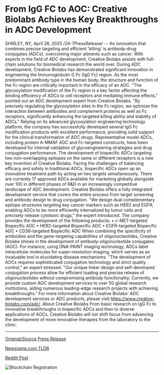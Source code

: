 # From IgG FC to AOC: Creative Biolabs Achieves Key Breakthroughs in ADC Development

SHIRLEY, NY, April 28, 2025 /24-7PressRelease/ -- An innovation that combines precise targeting and efficient 'killing' is antibody-drug conjugates (ADCs), overcoming major ailments such as cancer. With experts in the field of ADC development, Creative Biolabs assists with full-chain solutions for biomedical research the world over.  During ADC development, Creative Biolabs has demonstrated significant innovation in engineering the Immunoglobulin G Fc (IgG Fc) region. As the most predominant antibody type in the human body, the structure and function of the Fc region are critically important in the efficacy of an ADC. "The glycosylation modification of the Fc region is a key factor affecting the binding efficiency of ADCs to cell receptors and mediating immune effects," pointed out an ADC development expert from Creative Biolabs. "By precisely regulating the glycosylation sites in the Fc region, we optimize the interaction between antibodies and complement proteins as well as Fc receptors, significantly enhancing the targeted killing ability and stability of ADCs."   Relying on its advanced glycosylation engineering technology platform, the company has successfully developed several IgG Fc modification products with excellent performance, providing solid support for the clinical transformation of ADC drugs. Representative model ADCs, including protein A-MMAF ADC and Fc-targeted constructs, have been developed for internal validation of glycoengineering strategies and drug conjugation performance.  The development of bispecific ADCs targeting two non-overlapping epitopes on the same or different receptors is a new key invention of Creative Biolabs. Facing the challenges of balancing efficacy and safety in traditional ADCs, bispecific ADCs open up an innovative treatment path by acting on two targets simultaneously. There are currently 17 approved ADCs available for marketing globally alongside over 100 in different phases of R&D in an increasingly competitive landscape of ADC development.  Creative Biolabs offers a fully integrated development service that covers the entire process from target screening and antibody design to drug conjugation. "We design dual complementary epitope structures targeting key cancer markers such as HER2 and EGFR, enabling ADCs to be more efficiently internalized by tumor cells and precisely release cytotoxic drugs," the expert introduced. The company provides the development of the following products: • c-MET-targeted Bispecific ADC • HER2-targeted Bispecific ADC • EGFR-targeted Bispecific ADC • CD38-targeted Bispecific ADC  When combining the specificity of antibodies and the gene-targeting capabilities of oligonucleotides, Creative Biolabs shines in the development of antibody-oligonucleotide conjugates (AOC). For instance, using DNA-PAINT imaging technology, AOCs label intracellular molecules for super-resolution imaging, which serves as an invaluable tool in elucidating disease mechanisms.   "The development of AOCs requires sophisticated conjugation technology and strict quality control," an expert stressed. "Our unique linker design and self-developed conjugation process allow for efficient loading and precise release of oligonucleotides without compromising antibody functionality. Currently, we provide custom AOC development services to over 50 global research institutions, aiding numerous leading-edge research projects with achieving breakthroughs."  For more information about Creative Biolabs' ADC development services or ADC products, please visit https://www.creative-biolabs.com/adc/.  About Creative Biolabs From basic research on IgG Fc to innovative breakthroughs in bispecific ADCs and then to diverse applications of AOCs, Creative Biolabs will not shift focus from advancing the development of more innovative therapies from the laboratory to the clinic. 

---

[Original/Source Press Release](https://www.24-7pressrelease.com/press-release/522235/from-igg-fc-to-aoc-creative-biolabs-achieves-key-breakthroughs-in-adc-development)
                    

[Newsramp.com TLDR](https://newsramp.com/curated-news/creative-biolabs-revolutionizes-cancer-treatment-with-advanced-adc-technology/b009ada2ed4572d85a45f313b1d06ac7) 

 



[Reddit Post](https://www.reddit.com/r/technology_press/comments/1k9pnlj/creative_biolabs_revolutionizes_cancer_treatment/) 



![Blockchain Registration](https://cdn.newsramp.app/24-7PressRelease/qrcode/254/28/ideaBQL5.webp)